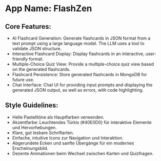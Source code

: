 # **App Name**: FlashZen

## Core Features:

- AI Flashcard Generation: Generate flashcards in JSON format from a text prompt using a large language model. The LLM uses a tool to validate JSON structure.
- Interactive Flashcard Display: Display flashcards in an interactive, user-friendly format.
- Multiple-Choice Quiz View: Provide a multiple-choice quiz view based on the generated flashcards.
- Flashcard Persistence: Store generated flashcards in MongoDB for future use.
- Chat Interface: Chat UI for providing input prompts and displaying the generated JSON output, as well as errors, with code highlighting.

## Style Guidelines:

- Helle Pastelltöne als Hauptfarben verwenden.
- Akzentfarbe: Leuchtendes Türkis (#40E0D0) für interaktive Elemente und Hervorhebungen.
- Klare, gut lesbare Schriftarten.
- Einfache, intuitive Icons zur Navigation und Interaktion.
- Abgerundete Ecken und sanfte Übergänge für ein modernes Erscheinungsbild.
- Dezente Animationen beim Wechsel zwischen Karten und Quizfragen.